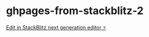 # ghpages-from-stackblitz-2

[Edit in StackBlitz next generation editor ⚡️](https://stackblitz.com/~/github.com/jajetloh/ghpages-from-stackblitz-2)